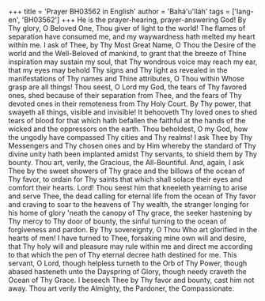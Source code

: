 +++
title = 'Prayer BH03562 in English'
author = 'Bahá'u'lláh'
tags = ['lang-en', 'BH03562']
+++
He is the prayer-hearing, prayer-answering God!
By Thy glory, O Beloved One, Thou giver of light to the world!  The flames of separation have consumed me, and my waywardness hath melted my heart within me.  I ask of Thee, by Thy Most Great Name, O Thou the Desire of the world and the Well-Beloved of mankind, to grant that the breeze of Thine inspiration may sustain my soul, that Thy wondrous voice may reach my ear, that my eyes may behold Thy signs and Thy light as revealed in the manifestations of Thy names and Thine attributes, O Thou within Whose grasp are all things!
Thou seest, O Lord my God, the tears of Thy favored ones, shed because of their separation from Thee, and the fears of Thy devoted ones in their remoteness from Thy Holy Court.  By Thy power, that swayeth all things, visible and invisible!  It behooveth Thy loved ones to shed tears of blood for that which hath befallen the faithful at the hands of the wicked and the oppressors on the earth.  Thou beholdest, O my God, how the ungodly have compassed Thy cities and Thy realms!  I ask Thee by Thy Messengers and Thy chosen ones and by Him whereby the standard of Thy divine unity hath been implanted amidst Thy servants, to shield them by Thy bounty.  Thou art, verily, the Gracious, the All-Bountiful.
And, again, I ask Thee by the sweet showers of Thy grace and the billows of the ocean of Thy favor, to ordain for Thy saints that which shall solace their eyes and comfort their hearts.  Lord!  Thou seest him that kneeleth yearning to arise and serve Thee, the dead calling for eternal life from the ocean of Thy favor and craving to soar to the heavens of Thy wealth, the stranger longing for his home of glory 'neath the canopy of Thy grace, the seeker hastening by Thy mercy to Thy door of bounty, the sinful turning to the ocean of forgiveness and pardon.
By Thy sovereignty, O Thou Who art glorified in the hearts of men!  I have turned to Thee, forsaking mine own will and desire, that Thy holy will and pleasure may rule within me and direct me according to that which the pen of Thy eternal decree hath destined for me.  This servant, O Lord, though helpless turneth to the Orb of Thy Power, though abased hasteneth unto the Dayspring of Glory, though needy craveth the Ocean of Thy Grace.  I beseech Thee by Thy favor and bounty, cast him not away.
Thou art verily the Almighty, the Pardoner, the Compassionate.
